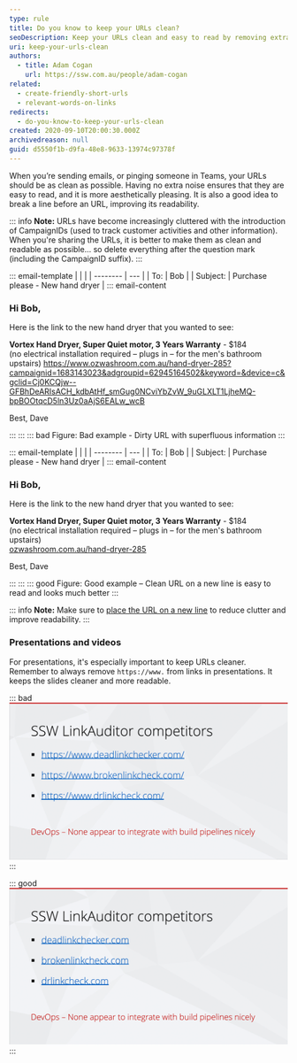 ```yaml
---
type: rule
title: Do you know to keep your URLs clean?
seoDescription: Keep your URLs clean and easy to read by removing extra noise, such as CampaignIDs, and breaking lines before long URLs.
uri: keep-your-urls-clean
authors:
  - title: Adam Cogan
    url: https://ssw.com.au/people/adam-cogan
related:
  - create-friendly-short-urls
  - relevant-words-on-links
redirects:
  - do-you-know-to-keep-your-urls-clean
created: 2020-09-10T20:00:30.000Z
archivedreason: null
guid: d5550f1b-d9fa-48e8-9633-13974c97378f
---
```


When you’re sending emails, or pinging someone in Teams, your URLs should be as clean as possible. Having no extra noise ensures that they are easy to read, and it is more aesthetically pleasing. It is also a good idea to break a line before an URL, improving its readability.

<!--endintro-->

::: info
**Note:** URLs have become increasingly cluttered with the introduction of CampaignIDs (used to track customer activities and other information). When you're sharing the URLs, it is better to make them as clean and readable as possible... so delete everything after the question mark (including the CampaignID suffix).
:::

::: email-template
| | |
| -------- | --- |
| To: | Bob |
| Subject: | Purchase please - New hand dryer |
::: email-content

### Hi Bob,

Here is the link to the new hand dryer that you wanted to see:

**Vortex Hand Dryer, Super Quiet motor, 3 Years Warranty** - $184   
(no electrical installation required – plugs in – for the men's bathroom upstairs) https://www.ozwashroom.com.au/hand-dryer-285?campaignid=1683143023&adgroupid=62945164502&keyword=&device=c&gclid=Cj0KCQjw--GFBhDeARIsACH_kdbAtHf_smGug0NCviYbZvW_9uGLXLT1LjheMQ-bpBOOtqcD5ln3Uz0aAjS6EALw_wcB

Best,
Dave

:::
:::
::: bad
Figure: Bad example - Dirty URL with superfluous information
:::

::: email-template
| | |
| -------- | --- |
| To: | Bob |
| Subject: | Purchase please - New hand dryer |
::: email-content

### Hi Bob,

Here is the link to the new hand dryer that you wanted to see:

**Vortex Hand Dryer, Super Quiet motor, 3 Years Warranty** - $184   
(no electrical installation required – plugs in – for the men's bathroom upstairs)   
[ozwashroom.com.au/hand-dryer-285](https://www.ozwashroom.com.au/hand-dryer-285)

Best,
Dave

:::
:::
::: good
Figure: Good example – Clean URL on a new line is easy to read and looks much better
:::

::: info
**Note:** Make sure to [place the URL on a new line](/format-new-lines/#urls) to reduce clutter and improve readability.
:::

### Presentations and videos

For presentations, it's especially important to keep URLs cleaner. Remember to always remove `https://www.` from links in presentations. It keeps the slides cleaner and more readable.

::: bad
![Figure: Bad example - Showing unnecessary extra noise "https://www."](ppt-urls-bad.png)
:::

::: good
![Figure: Good example - Clean links in a presentation](ppt-urls-good.png)
:::
